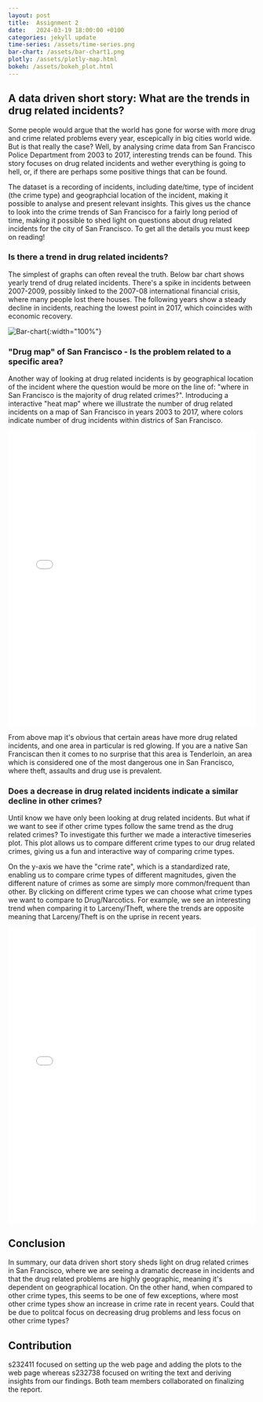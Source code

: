 ```yaml
---
layout: post
title:  Assignment 2
date:   2024-03-19 18:00:00 +0100
categories: jekyll update
time-series: /assets/time-series.png
bar-chart: /assets/bar-chart1.png
plotly: /assets/plotly-map.html
bokeh: /assets/bokeh_plot.html
---
```

## A data driven short story: What are the trends in drug related incidents?
Some people would argue that the world has gone for worse with more drug and crime related problems every year, escepically in big cities world wide. But is that really the case?  Well, by analysing crime data from San Francisco Police Department from 2003 to 2017, interesting trends can be found. This story focuses on drug related incidents and wether everything is going to hell, or, if there are perhaps some positive things that can be found.

The dataset is a recording of incidents, including date/time, type of incident (the crime type) and geographcial location of the incident, making it possible to analyse and present relevant insights. This gives us the chance to look into the crime trends of San Francisco for a fairly long period of time, making it possible to shed light on questions about drug related incidents for the city of San Francisco. To get all the details you must keep on reading!

### Is there a trend in drug related incidents?
The simplest of graphs can often reveal the truth. Below bar chart shows yearly trend of drug related incidents. There's a spike in incidents between 2007-2009, possibly linked to the 2007-08 international financial crisis, where many people lost there houses. The following years show a steady decline in incidents, reaching the lowest point in 2017, which coincides with economic recovery.

![Bar-chart]({{page.bar-chart}}){:width="100%"}

### "Drug map" of San Francisco - Is the problem related to a specific area?
Another way of looking at drug related incidents is by geographical location of the incident where the question would be more on the line of: "where in San Francisco is the majority of drug related crimes?". Introducing a interactive "heat map" where we illustrate the number of drug related incidents on a map of San Francisco in years 2003 to 2017, where colors indicate number of drug incidents within districs of San Francisco.

<iframe src="{{page.plotly}}" width="100%" height="600px" frameborder="0">
    Sorry, your browser doesn't support iframes.
</iframe>

From above map it's obvious that certain areas have more drug related incidents, and one area in particular is red glowing. If you are a native San Franciscan then it comes to no surprise that this area is Tenderloin, an area which is considered one of the most dangerous one in San Francisco, where theft, assaults and drug use is prevalent.

### Does a decrease in drug related incidents indicate a similar decline in other crimes?
Until know we have only been looking at drug related incidents. But what if we want to see if other crime types follow the same trend as the drug related crimes? To investigate this further we made a interactive timeseries plot. This plot allows us to compare different crime types to our drug related crimes, giving us a fun and interactive way of comparing crime types.

On the y-axis we have the "crime rate", which is a standardized rate, enabling us to compare crime types of different magnitudes, given the different nature of crimes as some are simply more common/frequent than other. By clicking on different crime types we can choose what crime types we want to compare to Drug/Narcotics. For example, we see an interesting trend when comparing it to Larceny/Theft, where the trends are opposite meaning that Larceny/Theft is on the uprise in recent years.

<iframe src="{{page.bokeh}}" width="100%" height="600px" frameborder="0">
    Sorry, your browser doesn't support iframes.
</iframe>

## Conclusion
In summary, our data driven short story sheds light on drug related crimes in San Francisco, where we are seeing a dramatic decrease in incidents and that the drug related problems are highly geographic, meaning it's dependent on geographical location. On the other hand, when compared to other crime types, this seems to be one of few exceptions, where most other crime types show an increase in crime rate in recent years. Could that be due to politcal focus on decreasing drug problems and less focus on other crime types?


## Contribution
s232411 focused on setting up the web page and adding the plots to the web page whereas s232738 focused on writing the text and deriving insights from our findings. Both team members collaborated on finalizing the report.